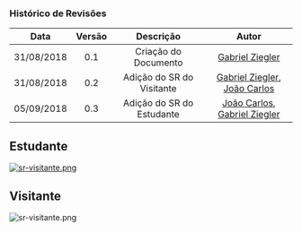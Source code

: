 [João Carlos]: https://github.com/joao4018
[Gabriel Ziegler]: https://github.com/gabrielziegler3

### Histórico de Revisões

| Data       | Versão | Descrição            |         Autor             |
|:----------:|:------:|:--------------------:|:-------------------------:|
| 31/08/2018 | 0.1 | Criação do Documento    | [Gabriel Ziegler]         |
| 31/08/2018 | 0.2 | Adição do SR do Visitante | [Gabriel Ziegler], [João Carlos] |
| 05/09/2018 | 0.3 | Adição do SR do Estudante | [João Carlos], [Gabriel Ziegler]|


## Estudante

[![sr-visitante.png](https://user-images.githubusercontent.com/29952415/45124493-f3bbe200-b140-11e8-9525-89cb8c2550f2.png)](https://user-images.githubusercontent.com/29952415/45124493-f3bbe200-b140-11e8-9525-89cb8c2550f2.png)

## Visitante

![sr-visitante.png](https://images.zenhubusercontent.com/59d66de5b0222d5de47a6fd4/74f63580-6a31-4b9c-a6f5-58c486a9c56c)